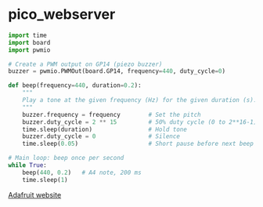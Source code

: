 # pico_webserver

```python
import time
import board
import pwmio

# Create a PWM output on GP14 (piezo buzzer)
buzzer = pwmio.PWMOut(board.GP14, frequency=440, duty_cycle=0)

def beep(frequency=440, duration=0.2):
    """
    Play a tone at the given frequency (Hz) for the given duration (s).
    """
    buzzer.frequency = frequency        # Set the pitch
    buzzer.duty_cycle = 2 ** 15         # 50% duty cycle (0 to 2**16-1)
    time.sleep(duration)                # Hold tone
    buzzer.duty_cycle = 0               # Silence
    time.sleep(0.05)                    # Short pause before next beep

# Main loop: beep once per second
while True:
    beep(440, 0.2)   # A4 note, 200 ms
    time.sleep(1)

```

[Adafruit website](https://learn.adafruit.com/pico-w-http-server-with-circuitpython/overview)


